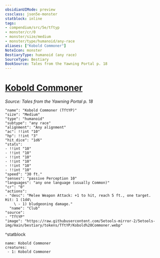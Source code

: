 ```yaml
---
obsidianUIMode: preview
cssclass: json5e-monster
statblock: inline
tags:
- compendium/src/5e/tftyp
- monster/cr/0
- monster/size/medium
- monster/type/humanoid/any-race
aliases: ["Kobold Commoner"]
NoteIcon: monster
BestiaryType: humanoid (any race)
SourceType: Bestiary
BookSource: Tales from the Yawning Portal p. 18
---
```

# [Kobold Commoner](2-Mechanics/CLI/bestiary/humanoid/kobold-commoner-tftyp.md)
*Source: Tales from the Yawning Portal p. 18*  

```statblock
"name": "Kobold Commoner (TftYP)"
"size": "Medium"
"type": "humanoid"
"subtype": "any race"
"alignment": "Any alignment"
"ac": !!int "10"
"hp": !!int "3"
"hit_dice": "1d6"
"stats":
- !!int "10"
- !!int "10"
- !!int "10"
- !!int "10"
- !!int "10"
- !!int "10"
"speed": "30 ft."
"senses": "passive Perception 10"
"languages": "any one language (usually Common)"
"cr": "0"
"actions":
- "desc": "Melee Weapon Attack: +1 to hit, reach 5 ft., one target. Hit: 1 (1d4\
    \ - 1) bludgeoning damage."
  "name": "Club"
"source":
- "TftYP"
"image": "https://raw.githubusercontent.com/5etools-mirror-2/5etools-img/main/bestiary/tokens/TftYP/Kobold%20Commoner.webp"
```
^statblock

```encounter-table
name: Kobold Commoner
creatures:
 - 1: Kobold Commoner
```
